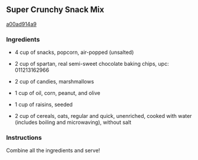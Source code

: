 ## Super Crunchy Snack Mix

[a00ad914a9](http://www.food.com/recipe/super-crunchy-snack-mix-9444)

### Ingredients

 - 4 cup of snacks, popcorn, air-popped (unsalted)

 - 2 cup of spartan, real semi-sweet chocolate baking chips, upc: 011213162966

 - 2 cup of candies, marshmallows

 - 1 cup of oil, corn, peanut, and olive

 - 1 cup of raisins, seeded

 - 2 cup of cereals, oats, regular and quick, unenriched, cooked with water (includes boiling and microwaving), without salt

### Instructions

Combine all the ingredients and serve!